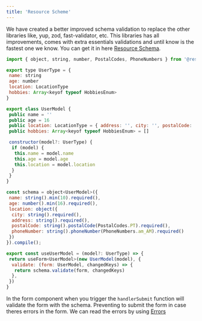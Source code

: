 ```yaml
---
title: 'Resource Scheme'
---
```


We have created a better improved schema validation to replace the other libraries like, yup, zod, fast-validator, etc.
This libraries has all improvements, comes with extra essentials validations and until know is the fastest one we know.
You can get it in here <a href="https://resourge-schema-validator.netlify.app/">Resource Schema</a>.

```javascript
import { object, string, number, PostalCodes, PhoneNumbers } from '@resourge/schema'

export type UserType = {
 name: string
 age: number
 location: LocationType
 hobbies: Array<keyof typeof HobbiesEnum>
}

export class UserModel {
 public name = ''
 public age = 16
 public location: LocationType = { address: '', city: '', postalCode: '', phoneNumber: '' }
 public hobbies: Array<keyof typeof HobbiesEnum> = []

 constructor(model?: UserType) {
  if (model) {
   this.name = model.name
   this.age = model.age
   this.location = model.location
  }
 }
}

const schema = object<UserModel>({
 name: string().min(10).required(),
 age: number().min(16).required(),
 location: object({
  city: string().required(),
  address: string().required(),
  postalCode: string().postalCode(PostalCodes.PT).required(),
  phoneNumber: string().phoneNumber(PhoneNumbers.am_AM).required()
 })
}).compile();

export const useUserModel = (model?: UserType) => {
 return useForm<UserModel>(new UserModel(model), {
  validate: (form: UserModel, changedKeys) => {
   return schema.validate(form, changedKeys)
  },
 })
}
```

In the form component when you trigger the `handlerSubmit` function will validate the form with the schema.
Preventing to submit the form in case theres errors in the form.
We can read the errors by using <a href="/docs/api/Form%20actions#geterrors">Errors</a>
